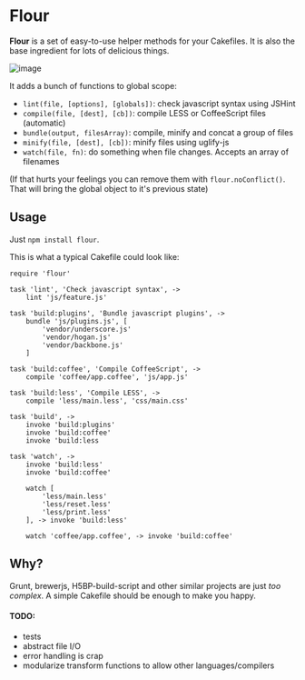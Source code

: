 Flour
==========

**Flour** is a set of easy-to-use helper methods for your Cakefiles. It is also the base ingredient for lots of delicious things.

![image](http://i.imgur.com/yIxF9.jpg)

It adds a bunch of functions to global scope:

- `lint(file, [options], [globals])`: check javascript syntax using JSHint 
- `compile(file, [dest], [cb])`: compile LESS or CoffeeScript files (automatic)
- `bundle(output, filesArray)`: compile, minify and concat a group of files
- `minify(file, [dest], [cb])`: minify files using uglify-js
- `watch(file, fn)`: do something when file changes. Accepts an array of filenames

(If that hurts your feelings you can remove them with `flour.noConflict()`. That will bring the global object to it's previous state)

## Usage

Just `npm install flour`.

This is what a typical Cakefile could look like:

    require 'flour'

    task 'lint', 'Check javascript syntax', ->
        lint 'js/feature.js'

    task 'build:plugins', 'Bundle javascript plugins', ->
        bundle 'js/plugins.js', [
            'vendor/underscore.js'
            'vendor/hogan.js'
            'vendor/backbone.js'
        ]

    task 'build:coffee', 'Compile CoffeeScript', ->
        compile 'coffee/app.coffee', 'js/app.js'

    task 'build:less', 'Compile LESS', ->
        compile 'less/main.less', 'css/main.css'

    task 'build', ->
        invoke 'build:plugins'
        invoke 'build:coffee'
        invoke 'build:less

    task 'watch', ->
        invoke 'build:less'
        invoke 'build:coffee'

        watch [
            'less/main.less'
            'less/reset.less'
            'less/print.less'
        ], -> invoke 'build:less'

        watch 'coffee/app.coffee', -> invoke 'build:coffee'

## Why?

Grunt, brewerjs, H5BP-build-script and other similar projects are just *too complex*. A simple Cakefile should be enough to make you happy.

#### TODO:
- tests
- abstract file I/O
- error handling is crap
- modularize transform functions to allow other languages/compilers

